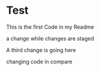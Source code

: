 # Test

This is the first Code in my Readme

a change while changes are staged
 
 A third change is going here

 changing code in compare